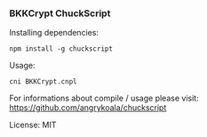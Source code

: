 ### BKKCrypt ChuckScript ###

Installing dependencies:

`npm install -g chuckscript`

Usage: 

`cni BKKCrypt.cnpl`

For informations about compile / usage please visit: https://github.com/angrykoala/chuckscript

License: MIT